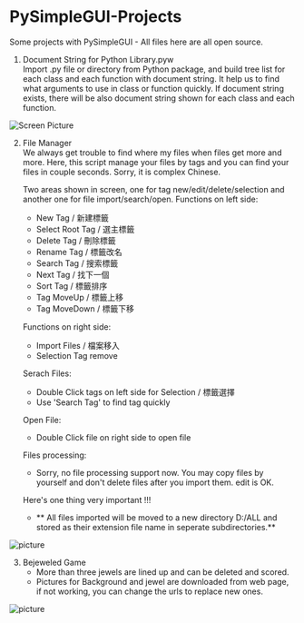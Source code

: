 # PySimpleGUI-Projects
Some projects with PySimpleGUI - All files here are all open source.

1. Document String for Python Library.pyw <br>
   Import .py file or directory from Python package, and build tree list for each class and each function with document string.
   It help us to find what arguments to use in class or function quickly.
   If document string exists, there will be also document string shown for each class and each function.
   
![Screen Picture](https://github.com/jason990420/PySimpleGUI-Projects/blob/master/pictures/Document%20String%20for%20Python%20Library.jpg)

2. File Manager<br>
   We always get trouble to find where my files when files get more and more.
   Here, this script manage your files by tags and you can find your files in couple seconds.
   Sorry, it is complex Chinese.
   
   Two areas shown in screen, one for tag new/edit/delete/selection and another one for file import/search/open.
   Functions on left side:
     - New Tag / 新建標籤
     - Select Root Tag / 選主標籤
     - Delete Tag / 刪除標籤
     - Rename Tag / 標籤改名
     - Search Tag / 搜索標籤
     - Next Tag / 找下一個
     - Sort Tag / 標籤排序
     - Tag MoveUp / 標籤上移
     - Tag MoveDown / 標籤下移
     
   Functions on right side:
     - Import Files / 檔案移入
     - Selection Tag remove
    
   Serach Files:
     - Double Click tags on left side for Selection / 標籤選擇
     - Use 'Search Tag' to find tag quickly
   
   Open File:
     - Double Click file on right side to open file
   
   Files processing:
     - Sorry, no file processing support now. You may copy files by yourself and don't delete files after you import them. edit is OK.
     
   Here's one thing very important !!!
     - ** All files imported will be moved to a new directory D:/ALL and stored as their extension file name in seperate subdirectories.**
     
![picture](https://github.com/jason990420/PySimpleGUI-Projects/blob/master/pictures/File_Manager.jpg)

3. Bejeweled Game<br>
   - More than three jewels are lined up and can be deleted and scored.
   - Pictures for Background and jewel are downloaded from web page, if not working, you can change the urls to replace new ones.
   
![picture](https://github.com/jason990420/PySimpleGUI-Projects/blob/master/pictures/Bejeweled%20Game.jpg)
